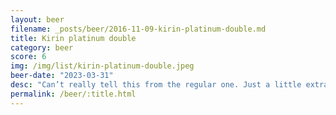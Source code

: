 ```yaml
---
layout: beer
filename: _posts/beer/2016-11-09-kirin-platinum-double.md
title: Kirin platinum double
category: beer
score: 6
img: /img/list/kirin-platinum-double.jpeg
beer-date: "2023-03-31"
desc: "Can’t really tell this from the regular one. Just a little extra kick"
permalink: /beer/:title.html
---
```

